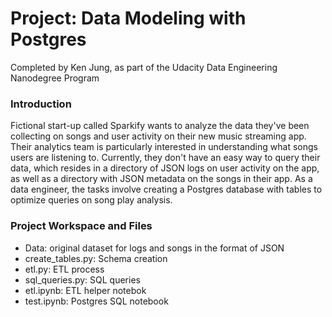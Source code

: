 # Project: Data Modeling with Postgres

Completed by Ken Jung, as part of the Udacity Data Engineering Nanodegree Program

### Introduction

Fictional start-up called Sparkify wants to analyze the data they've been collecting on songs and user activity on their new music streaming app. Their analytics team is particularly interested in understanding what songs users are listening to. Currently, they don't have an easy way to query their data, which resides in a directory of JSON logs on user activity on the app, as well as a directory with JSON metadata on the songs in their app. As a data engineer, the tasks involve creating a Postgres database with tables to optimize queries on song play analysis. 

### Project Workspace and Files

- Data: original dataset for logs and songs in the format of JSON
- create_tables.py: Schema creation
- etl.py: ETL process
- sql_queries.py: SQL queries
- etl.ipynb: ETL helper notebok
- test.ipynb: Postgres SQL notebook